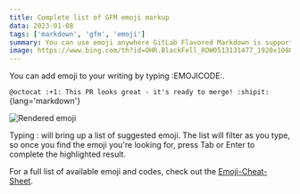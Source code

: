 ```yaml
---
title: Complete list of GFM emoji markup
data: 2023-01-08
tags: ['markdown', 'gfm', 'emoji']
summary: You can use emoji anywhere GitLab Flavored Markdown is supported.You can add emoji to your writing by typing :EMOJICODE:.
image: https://www.bing.com/th?id=OHR.BlackFell_ROW0513131477_1920x1080.jpg&rf=LaDigue_1920x1080.jpg&qlt=50
---
```


You can add emoji to your writing by typing :EMOJICODE:.

`@octocat :+1: This PR looks great - it's ready to merge! :shipit:`{lang='markdown'}

![Rendered emoji](https://docs.github.com/assets/cb-7184/images/help/writing/emoji-rendered.png)

Typing : will bring up a list of suggested emoji. The list will filter as you type, so once you find the emoji you're looking for, press Tab or Enter to complete the highlighted result.

For a full list of available emoji and codes, check out the [Emoji-Cheat-Sheet](https://github.com/ikatyang/emoji-cheat-sheet/blob/master/README.md).
